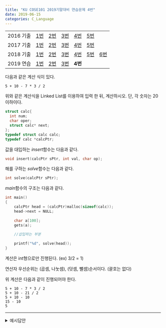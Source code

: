 ```yaml
---
title: "KU COSE101 2019기말대비 연습문제 4번"
date: 2019-06-15
categories: C_Language
---
```


| | | | | | | |
|:---------:|:---:|:---:|:---:|:---:|:---:|-----|
| 2016 기출 | [1번](https://detegice.github.io/COSE101-2016Final-Pro1) | [2번](https://detegice.github.io/COSE101-2016Final-Pro2) | [3번](https://detegice.github.io/COSE101-2016Final-Pro3) | [4번](https://detegice.github.io/COSE101-2016Final-Pro4) | [5번](https://detegice.github.io/COSE101-2016Final-Pro5) |     |
| 2017 기출 | [1번](https://detegice.github.io/COSE101-2017Final-Pro1) | [2번](https://detegice.github.io/COSE101-2017Final-Pro2) | [3번](https://detegice.github.io/COSE101-2017Final-Pro3) | [4번](https://detegice.github.io/COSE101-2017Final-Pro4) | [5번](https://detegice.github.io/COSE101-2017Final-Pro5) |     |
| 2018 기출 | [1번](https://detegice.github.io/COSE101-2018Final-Pro1) | [2번](https://detegice.github.io/COSE101-2018Final-Pro2) | [3번](https://detegice.github.io/COSE101-2018Final-Pro3) | [4번](https://detegice.github.io/COSE101-2018Final-Pro4) | [5번](https://detegice.github.io/COSE101-2018Final-Pro5) | [6번](https://detegice.github.io/COSE101-2018Final-Pro6) |
| 2019 연습 | [1번](https://detegice.github.io/COSE101-FinalPractice-Pro1) | [2번](https://detegice.github.io/COSE101-FinalPractice-Pro2) | [3번](https://detegice.github.io/COSE101-FinalPractice-Pro3) | **4번** | | |

다음과 같은 계산 식이 있다.

```
5 + 10 - 7 * 3 / 2
```

위와 같은 계산식을 Linked List를 이용하여 입력 한 뒤, 계산하시오.
단, 각 숫자는 20 이하이다.

~~~c
struct calc{
  int num;
  char oper;
  struct calc* next;
};
typedef struct calc calc;
typedef calc *calcPtr;
~~~

값을 대입하는 *insert*함수는 다음과 같다.
~~~c
void insert(calcPtr sPtr, int val, char op);
~~~

해를 구하는 *solve*함수는 다음과 같다.
~~~c
int solve(calcPtr sPtr);
~~~

*main*함수의 구조는 다음과 같다.
~~~c
int main()
{
	calcPtr head = (calcPtr)malloc(sizeof(calc));
	head->next = NULL;
	
	char a[100];
	gets(a);
	
	//삽입하는 부분
	
	printf("%d", solve(head));
}
~~~

계산은 int형으로만 진행된다. (ex) 3/2 = 1)

연산자 우선순위는 (곱셈, 나눗셈), (덧셈, 뺄셈)순서이다. (괄호는 없다)

위 계산은 다음과 같이 진행되어야 한다.
```
5 + 10 - 7 * 3 / 2
5 + 10 - 21 / 2
5 + 10 - 10
15 - 10
5
```

***

<details><summary>예시답안</summary>
	
{% highlight c %}
#include<stdio.h>
#include<string.h>
#include<stdlib.h>

struct calc{
	int num;
	char oper;
	struct calc* next;
};
typedef struct calc calc;
typedef calc *calcPtr;

int solve(calcPtr sPtr) {
	calcPtr prevPtr = sPtr;
	calcPtr curPtr = sPtr->next;
	while(curPtr != NULL){
		while(curPtr->oper == '*' || curPtr->oper == '/'){
			if(curPtr->oper == '*'){
				curPtr->num *= curPtr->next->num;
			}
			if(curPtr->oper == '/'){
				curPtr->num /= curPtr->next->num;
			}
			curPtr->oper = curPtr->next->oper;
			curPtr->next = curPtr->next->next;	
		}
		prevPtr = curPtr;
		curPtr = curPtr->next;
	}
	
	prevPtr = sPtr;
	curPtr = sPtr->next;
	while(curPtr != NULL){
		while(curPtr->oper == '+' || curPtr->oper == '-'){
			if(curPtr->oper == '+'){
				curPtr->num += curPtr->next->num;
			}
			if(curPtr->oper == '-'){
				curPtr->num -= curPtr->next->num;
			}
			curPtr->oper = curPtr->next->oper;
			curPtr->next = curPtr->next->next;
		}
		
		prevPtr = curPtr;
		curPtr = curPtr->next;
	}
	
	return sPtr->next->num;
}

void insert(calcPtr sPtr, int val, char op)
{
	calcPtr newPtr = (calcPtr)malloc(sizeof(calc));
	newPtr->num = val;
	newPtr->oper = op;
	newPtr->next = NULL;
	
	calcPtr curPtr = sPtr;
	while(curPtr != NULL){
		if(curPtr->next == NULL){
			curPtr->next = newPtr;
			break;
		}
		curPtr = curPtr->next;
	}
}

int main()
{
	calcPtr head = (calcPtr)malloc(sizeof(calc));
	head->next = NULL;
	
	char a[100];
	gets(a);
	
	char* temp = strtok(a, " ");
	int tv;
	char to;
	while(temp!=NULL){
		tv = atoi(temp);
		temp = strtok(NULL," ");
		if(temp==NULL){
			insert(head, tv, 0);
			break;
		}
		to = temp[0];
		temp = strtok(NULL," ");
		insert(head, tv, to);
	}
	
	printf("%d", solve(head));
}
{% endhighlight %}
	
</details>
